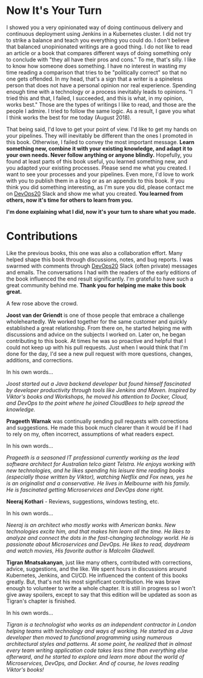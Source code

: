 # Now It's Your Turn

I showed you a very opinionated way of doing continuous delivery and continuous deployment using Jenkins in a Kubernetes cluster. I did not try to strike a balance and teach you everything you could do. I don't believe that balanced unopinionated writings are a good thing. I do not like to read an article or a book that compares different ways of doing something only to conclude with "they all have their pros and cons." To me, that's silly. I like to know how someone does something. I have no interest in wasting my time reading a comparison that tries to be "politically correct" so that no one gets offended. In my head, that's a sign that a writer is a spineless person that does not have a personal opinion nor real experience. Spending enough time with a technology or a process inevitably leads to opinions. "I tried this and that, I failed, I succeeded, and this is what, in my opinion, works best." Those are the types of writings I like to read, and those are the people I admire. I tried to follow the same logic. As a result, I gave you what I think works the best for me today (August 2018).

That being said, I'd love to get your point of view. I'd like to get my hands on your pipelines. They will inevitably be different than the ones I promoted in this book. Otherwise, I failed to convey the most important message. **Learn something new, combine it with your existing knowledge, and adapt it to your own needs. Never follow anything or anyone blindly.** Hopefully, you found at least parts of this book useful, you learned something new, and you adapted your existing processes. Please send me what you created. I want to see your processes and your pipelines. Even more, I'd love to work with you to publish them in a blog or as an appendix to this book. If you think you did something interesting, as I'm sure you did, please contact me on [DevOps20](http://slack.devops20toolkit.com/) Slack and show me what you created. **You learned from others, now it's time for others to learn from you.**

**I'm done explaining what I did, now it's your turn to share what you made.**

# Contributions

Like the previous books, this one was also a collaboration effort. Many helped shape this book through discussions, notes, and bug reports. I was swarmed with comments through [DevOps20](http://slack.devops20toolkit.com/) Slack (often private) messages and emails. The conversations I had with the readers of the early editions of the book influenced the end result significantly. I'm grateful to have such a great community behind me. **Thank you for helping me make this book great.**

A few rose above the crowd.

**Joost van der Griendt** is one of those people that embrace a challenge wholeheartedly. We worked together for the same customer and quickly established a great relationship. From there on, he started helping me with discussions and advice on the subjects I worked on. Later on, he began contributing to this book. At times he was so proactive and helpful that I could not keep up with his pull requests. Just when I would think that I'm done for the day, I'd see a new pull request with more questions, changes, additions, and corrections.

In his own words...

*Joost started out a Java backend developer but found himself fascinated by developer productivity through tools like Jenkins and Maven. Inspired by Viktor's books and Workshops, he moved his attention to Docker, Cloud, and DevOps to the point where he joined CloudBees to help spread the knowledge.*

**Prageeth Warnak** was continually sending pull requests with corrections and suggestions. He made this book much clearer than it would be if I had to rely on my, often incorrect, assumptions of what readers expect.

In his own words...

*Prageeth is a seasoned IT professional currently working as the lead software architect for Australian telco giant Telstra. He enjoys working with new technologies, and he likes spending his leisure time reading books (especially those written by Viktor), watching Netflix and Fox news, yes he is an originalist and a conservative. He lives in Melbourne with his family. He is fascinated getting Microservices and DevOps done right.*

**Neeraj Kothari** - Reviews, suggestions, windows testing, etc.

In his own words...

*Neeraj is an architect who mostly works with American banks. New technologies excite him, and that makes him learn all the time. He likes to analyze and connect the dots in the fast-changing technology world. He is passionate about Microservices and DevOps. He likes to read, daydream and watch movies, His favorite author is Malcolm Gladwell.*


**Tigran Mnatsakanyan**, just like many others, contributed with corrections, advice, suggestions, and the like. We spent hours in discussions around Kubernetes, Jenkins, and CI/CD. He influenced the content of this books greatly. But, that's not his most significant contribution. He was brave enough to volunteer to write a whole chapter. It is still in progress so I won't give away spoilers, except to say that this edition will be updated as soon as Tigran's chapter is finished.

In his own words...

*Tigran is a technologist who works as an independent contractor in London helping teams with technology and ways of working. He started as a Java developer then moved to functional programming using numerous architectural styles and patterns. At some point, he realized that in almost every team writing application code takes less time than everything else afterward, and he started to explore and learn more about the world of Microservices, DevOps, and Docker. And of course, he loves reading Viktor's books!*
